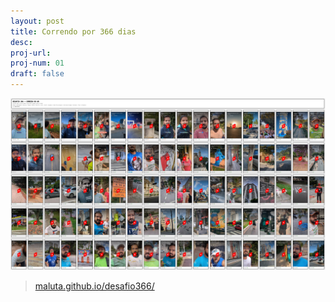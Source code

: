 ```yaml
---
layout: post
title: Correndo por 366 dias 
desc: 
proj-url:
proj-num: 01
draft: false
---
```



![](https://github.com/maluta/maluta.github.com/blob/master/images/cna366-thumbs.png?raw=true)

> [maluta.github.io/desafio366/](https://maluta.github.io/desafio366/)
